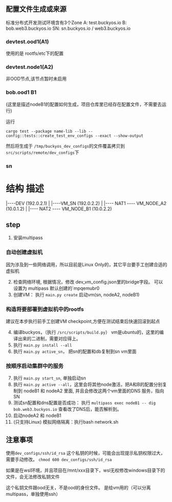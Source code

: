 
## 配置文件生成或来源

标准分布式开发测试环境含有3个Zone
A: test.buckyos.io
B: bob.web3.buckyos.io
SN: sn.buckyos.io / web3.buckyos.io

### devtest.ood1(A1)
使用的是 rootfs/etc下的配置

### devtest.node1(A2)

非OOD节点,该节点暂时未启用

### bob.ood1 B1

(这里是描述nodeB1的配置如何生成，项目仓库里已经存在配置文件，不需要去运行)

运行
```
cargo test --package name-lib --lib -- config::tests::create_test_env_configs --exact --show-output 
```
然后将生成于 `/tmp/buckyos_dev_configs`的文件覆盖拷贝到 `src/scripts/remote/dev_configs`下

### sn



# 结构 描述

|----DEV (192.0.2.1) 
|
|----VM_SN (192.0.2.2)
     |
     |---- NAT1 ---- VM_NODE_A2 (10.0.1.2)
     |
     |---- NAT2 ---- VM_NODE_B1 (10.0.2.2)


## step
1.  安装multipass

### 自动创建虚拟机
因为涉及到一些网络调用，所以目前是Linux Only的，其它平台要手工创建合适的虚拟机


2.  检查网络环境, 根据情况，修改 dev_vm_config.json里的bridge字段。
可以设置为 multipass 默认创建的`mpqemubr0
3.  创建VM： 执行 `main.py create` 启动vm(sn, nodeA2, nodeB1)

### 构造将要部署到虚拟机中的rootfs
建议在本步执行前手工创建VM checkpoint,方便在测试结束后快速回滚到起点

4.  编译buckyos，（执行 `/src/scripts/build.py`） vm是ubuntu的，这里的编译出来的二进制，需要对应得上。
5.  执行 `main.py install --all`
6.  执行 `main.py active_sn`， 把sn的配置和db复制到sn vm里面


### 按顺序启动集群中的服务 
7.  执行 `main.py start_sn`, 单独启动sn
8.  执行 `main.py active --all`，这里会将其他node激活，把A和B的配置分别复制到 nodeB1 和 nodeA2 里面, 并且会修改这两个vm里面的DNS 服务，指向SN
9.  测试sn配置和dns配置是否成功： 执行 `multipass exec nodeB1 -- dig bob.web3.buckyos.io` 查看改了DNS后，能否解析到。
10. 启动nodeA2 和 nodeB1
11. (只支持Linux) 模拟网络隔离：执行bash network.sh 


## 注意事项

使用`dev_configs/ssh/id_rsa` 这个私钥的时候，可能会出现提示私钥权限过大，需要手动修改。
`chmod 600 dev_configs/ssh/id_rsa`

如果是在wsl环境，并且项目在/mnt/xxx目录下，wsl无权修改windows目录下的文件，会无法修改私钥文件

这个私钥文件跟ood无关，不是ood的身份文件。
是给vm用的（可以分离multipass，单独使用ssh）


